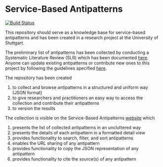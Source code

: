 # Service-Based Antipatterns

[![Build Status](https://travis-ci.org/xJREB/service-based-antipatterns.svg?branch=master)](https://travis-ci.org/xJREB/service-based-antipatterns)

This repository should serve as a knowledge base for service-based antipatterns and has been created in a research project at the University of Stuttgart.

The preliminary list of antipatterns has been collected by conducting a Systematic Literature Review (SLR) which has been documented [here](https://github.com/xJREB/service-based-antipatterns/blob/master/SLR.md).
Anyone can update existing antipatterns or contribute new ones to this project by following the guidelines specified [here](https://github.com/xJREB/service-based-antipatterns/blob/master/CONTRIBUTING.md).

The repository has been created
1. to collect and browse antipatterns in a structured and uniform way (JSON format)
2. to give researchers and practitioners an easy way to access the collection and contribute their antipatterns
3. to version the results

The collection is visible on the Service-Based Antipatterns [website](https://xjreb.github.io/service-based-antipatterns/) which
1. presents the list of collected antipatterns in an uncluttered way
2. presents the details of each antipattern in a formatted detail view
3. provides functionality to search, filter, and sort antipatterns
4. enables the URL sharing of any antipattern
5. provides functionality to copy the JSON representation of any antipattern
6. provides functionality to cite the source(s) of any antipattern
